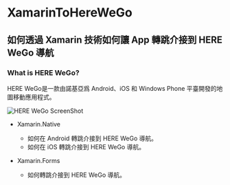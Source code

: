 # XamarinToHereWeGo
## 如何透過 Xamarin 技術如何讓 App 轉跳介接到 HERE WeGo 導航

### What is HERE WeGo?  
HERE WeGo是一款由諾基亞爲 Android、iOS 和 Windows Phone 平臺開發的地圖移動應用程式。 

![HERE WeGo ScreenShot](https://raw.githubusercontent.com/Jatsai/XamarinToHereWeGo/8187b1866061d4fed325c7c1008d0c481df7b89a/Images/HereWeGoApp.jpg)

* Xamarin.Native
    * 如何在 Android 轉跳介接到 HERE WeGo 導航。
    * 如何在 iOS 轉跳介接到 HERE WeGo 導航。

* Xamarin.Forms
    * 如何轉跳介接到 HERE WeGo 導航。